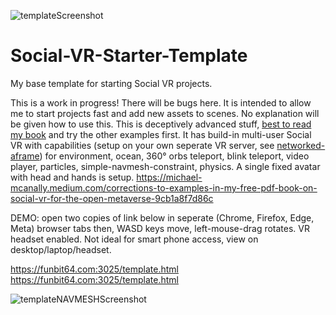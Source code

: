 
![templateScreenshot](https://user-images.githubusercontent.com/21044198/197547191-755748fd-4db3-4f92-8a39-e07635c3b612.jpg)

# Social-VR-Starter-Template
My base template for starting Social VR projects.


This is a work in progress!  There will be bugs here.
It is intended to allow me to start projects fast and add new assets to scenes. No explanation will be given how to use this. This is deceptively advanced stuff, <a href="https://github.com/Mike-McAnally/SocialVRfortheMetaversewithA-FrameWebXR" target="_blank">best to read my book</a> and try the other examples first. 
It has build-in multi-user Social VR with capabilities (setup on your own seperate VR server, see <a href="https://github.com/networked-aframe/networked-aframe" taget="_blank">networked-aframe</a>) for environment, ocean, 360° orbs teleport, blink teleport, video player, particles, simple-navmesh-constraint, physics.
A single fixed avatar with head and hands is setup.  https://michael-mcanally.medium.com/corrections-to-examples-in-my-free-pdf-book-on-social-vr-for-the-open-metaverse-9cb1a8f7d86c

DEMO:
open two copies of link below in seperate (Chrome, Firefox, Edge, Meta) browser tabs then,
WASD keys move, left-mouse-drag rotates.  VR headset enabled.  Not ideal for smart phone access, view on desktop/laptop/headset.

<a href="https://funbit64.com:3025/template.html" target="_blank">https://funbit64.com:3025/template.html</a><br>
<a href="https://funbit64.com:3025/template.html" target="_blank">https://funbit64.com:3025/template.html</a>


![templateNAVMESHScreenshot](https://user-images.githubusercontent.com/21044198/197547560-49bdbbb6-0e29-419c-bcfb-f19a28d2b0a2.jpg)
